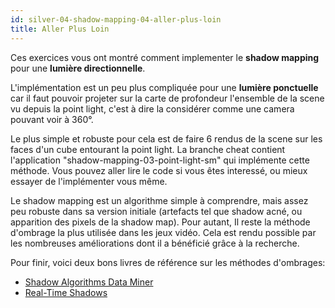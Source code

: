 ```yaml
---
id: silver-04-shadow-mapping-04-aller-plus-loin
title: Aller Plus Loin
---
```


Ces exercices vous ont montré comment implementer le **shadow mapping** pour une **lumière directionnelle**.

L'implémentation est un peu plus compliquée pour une **lumière ponctuelle** car il faut pouvoir projeter sur la carte de profondeur l'ensemble de la scene vu depuis la point light, c'est à dire la considérer comme une camera pouvant voir à 360°.

Le plus simple et robuste pour cela est de faire 6 rendus de la scene sur les faces d'un cube entourant la point light. La branche cheat contient l'application "shadow-mapping-03-point-light-sm" qui implémente cette méthode. Vous pouvez aller lire le code si vous êtes interessé, ou mieux essayer de l'implémenter vous même.

Le shadow mapping est un algorithme simple à comprendre, mais assez peu robuste dans sa version initiale (artefacts tel que shadow acné, ou apparition des pixels de la shadow map). Pour autant, Il reste la méthode d'ombrage la plus utilisée dans les jeux vidéo. Cela est rendu possible par les nombreuses améliorations dont il a bénéficié grâce à la recherche.

Pour finir, voici deux bons livres de référence sur les méthodes d'ombrages:

- [Shadow Algorithms Data Miner](https://www.amazon.com/gp/product/1439880239?tag=realtimerenderin&pldnSite=1)
- [Real-Time Shadows](https://www.amazon.com/Real-Time-Shadows-Michael-Wimmer/dp/1568814380?tag=realtimerenderin&pldnSite=1)